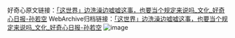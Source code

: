 好奇心原文链接：[「这世界」边洗澡边嘘嘘这事，也要当个规定来说吗_文化_好奇心日报-孙若空](https://www.qdaily.com/articles/2759.html)
WebArchive归档链接：[「这世界」边洗澡边嘘嘘这事，也要当个规定来说吗_文化_好奇心日报-孙若空](http://web.archive.org/web/20190623151410/https://www.qdaily.com/articles/2759.html)
![image](http://ww3.sinaimg.cn/large/007d5XDply1g3v6iklt66j30u03f57wh)
